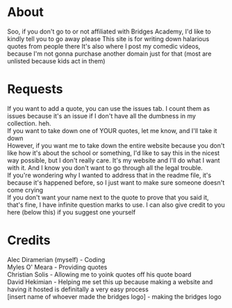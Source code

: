 #  About
Soo, if you don't go to or not affiliated with Bridges Academy, I'd like to kindly tell you to go away please
This site is for writing down halarious quotes from people there
It's also where I post my comedic videos, because I'm not gonna purchase another domain just for that (most are unlisted because kids act in them)
# Requests
If you want to add a quote, you can use the issues tab. I count them as issues because it's an issue if I don't have all the dumbness in my collection. heh.<br>
If you want to take down one of YOUR quotes, let me know, and I'll take it down<br>
However, if you want me to take down the entire website because you don't like how it's about the school or something, I'd like to say this in the nicest way possible, but I don't really care. It's my website and I'll do what I want with it. And I know you don't want to go through all the legal trouble.<br>
If you're wondering why I wanted to address that in the readme file, it's because it's happened before, so I just want to make sure someone doesn't come crying<br>
If you don't want your name next to the quote to prove that you said it, that's fine, I have infinite question marks to use. I can also give credit to you here (below this) if you suggest one yourself
# Credits
Alec Diramerian (myself) - Coding<br>
Myles O' Meara - Providing quotes<br>
Christian Solis - Allowing me to yoink quotes off his quote board<br>
David Hekimian - Helping me set this up because making a website and having it hosted is definitally a very easy process<br>
[insert name of whoever made the bridges logo] - making the bridges logo
